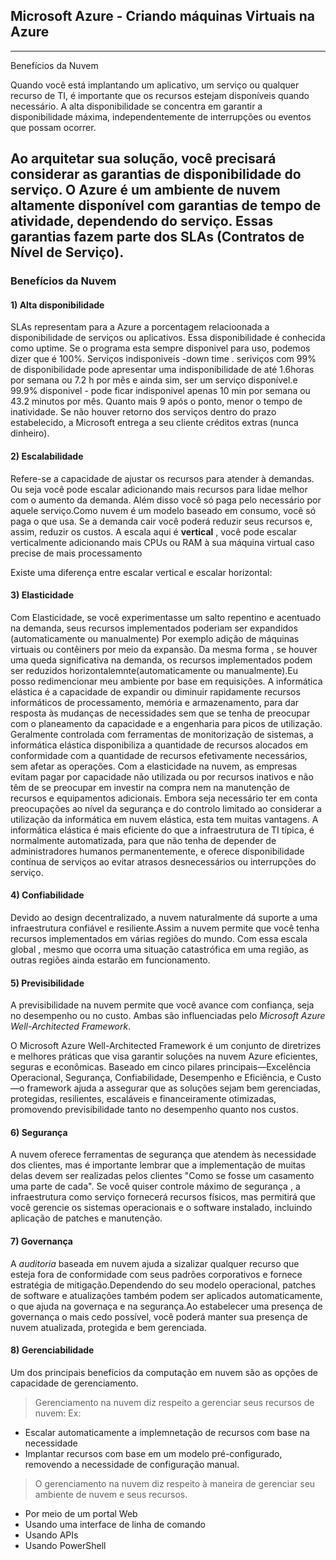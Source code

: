 ## Microsoft Azure - Criando máquinas Virtuais na Azure
---
Benefícios da Nuvem

Quando você está implantando um aplicativo, um serviço ou qualquer recurso de TI, é importante que os recursos estejam disponíveis quando necessário. A alta disponibilidade se concentra em garantir a disponibilidade máxima, independentemente de interrupções ou eventos que possam ocorrer.

Ao arquitetar sua solução, você precisará considerar as garantias de disponibilidade do serviço. O Azure é um ambiente de nuvem altamente disponível com garantias de tempo de atividade, dependendo do serviço. Essas garantias fazem parte dos **SLAs (Contratos de Nível de Serviço)**.
---
### Benefícios da Nuvem 

#### 1) Alta disponibilidade

SLAs representam para a Azure a porcentagem relacioonada a disponibilidade de serviços ou aplicativos. Essa disponibilidade é conhecida como uptime. Se o programa esta sempre disponivel para uso, podemos dizer que é 100%. Serviços indisponiveis -down time . seriviços com 99% de disponibilidade pode apresentar uma indisponibilidade de até 1.6horas por semana ou 7.2 h por mês e ainda sim, ser um serviço disponível.e 99.9% disponivel - pode ficar indisponivel apenas 10 min por semana ou 43.2 minutos por mês. Quanto mais 9 após o ponto, menor o tempo de inatividade. Se não houver retorno dos serviços dentro do prazo estabelecido, a Microsoft entrega a seu cliente créditos extras (nunca dinheiro).


<!-- imagem dos 9 -->

<!-- imagem 99 -->
<!-- imagem 99.9 -->

#### 2) Escalabilidade

Refere-se a capacidade de ajustar os recursos para atender à demandas. Ou seja você pode escalar adicionando mais recursos para lidae melhor com o aumento da demanda. Além disso você só paga pelo necessário por aquele serviço.Como nuvem é um modelo baseado em consumo, você só paga o que usa. Se a demanda cair você poderá reduzir seus recursos e, assim, reduzir os custos. A escala aqui é **vertical** , você pode escalar verticalmente adicionando mais CPUs ou RAM à sua máquina virtual caso precise de mais processamento 

Existe uma diferença entre escalar vertical e escalar horizontal:
<!-- imagens -->

#### 3) Elasticidade

Com Elasticidade, se você experimentasse um salto repentino e acentuado na demanda, seus recursos implementados poderiam ser expandidos (automaticamente ou manualmente)
Por exemplo adição de máquinas virtuais ou contêiners por meio da expansão. Da mesma forma , se houver uma queda significativa na demanda, os recursos implementados podem ser reduzidos horizontalemnte(automaticamente ou manualmente).Eu posso redimencionar meu ambiente por base em requisições. A informática elástica é a capacidade de expandir ou diminuir rapidamente recursos informáticos de processamento, memória e armazenamento, para dar resposta às mudanças de necessidades sem que se tenha de preocupar com o planeamento da capacidade e a engenharia para picos de utilização. Geralmente controlada com ferramentas de monitorização de sistemas, a informática elástica disponibiliza a quantidade de recursos alocados em conformidade com a quantidade de recursos efetivamente necessários, sem afetar as operações. Com a elasticidade na nuvem, as empresas evitam pagar por capacidade não utilizada ou por recursos inativos e não têm de se preocupar em investir na compra nem na manutenção de recursos e equipamentos adicionais. Embora seja necessário ter em conta preocupações ao nível da segurança e do controlo limitado ao considerar a utilização da informática em nuvem elástica, esta tem muitas vantagens. A informática elástica é mais eficiente do que a infraestrutura de TI típica, é normalmente automatizada, para que não tenha de depender de administradores humanos permanentemente, e oferece disponibilidade contínua de serviços ao evitar atrasos desnecessários ou interrupções do serviço.

#### 4) Confiabilidade

Devido ao design decentralizado, a nuvem naturalmente dá suporte a uma infraestrutura confiável e resiliente.Assim a nuvem permite que você tenha recursos implementados em várias regiões do mundo. Com essa escala global , mesmo que ocorra uma situação catastrófica em uma região, as outras regiões ainda estarão em funcionamento. 


#### 5) Previsibilidade

A previsibilidade na nuvem permite que você avance com confiança, seja no desempenho ou no custo. Ambas são influenciadas pelo *Microsoft Azure Well-Architected Framework*. 

O Microsoft Azure Well-Architected Framework é um conjunto de diretrizes e melhores práticas que visa garantir soluções na nuvem Azure eficientes, seguras e econômicas. Baseado em cinco pilares principais—Excelência Operacional, Segurança, Confiabilidade, Desempenho e Eficiência, e Custo—o framework ajuda a assegurar que as soluções sejam bem gerenciadas, protegidas, resilientes, escaláveis e financeiramente otimizadas, promovendo previsibilidade tanto no desempenho quanto nos custos.


#### 6) Segurança

A nuvem oferece ferramentas de segurança que atendem às necessidade dos clientes, mas é importante lembrar que a implementação de muitas delas devem ser realizadas pelos clientes "Como se fosse um casamento uma parte de cada". Se você quiser controle máximo de segurança , a infraestrutura como serviço fornecerá recursos físicos, mas permitirá que você gerencie os sistemas operacionais e o software instalado, incluindo aplicação de patches e manutenção.  

#### 7) Governança

A *auditoria* baseada em nuvem ajuda a sizalizar qualquer recurso que esteja fora de conformidade com seus padrões corporativos e fornece estratégia de mitigação.Dependendo do seu modelo operacional, patches de software e atualizações também podem ser aplicados automaticamente, o que ajuda na governaça e na segurança.Ao estabelecer uma presença de governança o mais cedo possível, você poderá manter sua presença de nuvem atualizada, protegida e bem gerenciada. 

#### 8) Gerenciabilidade

Um dos principais benefícios da computação em nuvem são as opções de capacidade de gerenciamento.
> Gerenciamento na nuvem diz respeito a gerenciar seus recursos de nuvem: Ex:
* Escalar automaticamente a implemnetação de recursos com base na necessidade
* Implantar recursos com base em um modelo pré-configurado, removendo a necessidade de configuração manual.
> O gerenciamento na nuvem diz respeito à maneira de gerenciar seu ambiente de nuvem e seus recursos. 
* Por meio de um portal Web
* Usando uma interface de linha de comando
* Usando APIs
* Usando PowerShell
